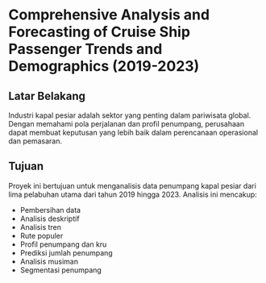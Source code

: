 # Comprehensive Analysis and Forecasting of Cruise Ship Passenger Trends and Demographics (2019-2023)

## Latar Belakang

Industri kapal pesiar adalah sektor yang penting dalam pariwisata global. Dengan memahami pola perjalanan dan profil penumpang, perusahaan dapat membuat keputusan yang lebih baik dalam perencanaan operasional dan pemasaran.

## Tujuan

Proyek ini bertujuan untuk menganalisis data penumpang kapal pesiar dari lima pelabuhan utama dari tahun 2019 hingga 2023. Analisis ini mencakup:
- Pembersihan data
- Analisis deskriptif
- Analisis tren
- Rute populer
- Profil penumpang dan kru
- Prediksi jumlah penumpang
- Analisis musiman
- Segmentasi penumpang
